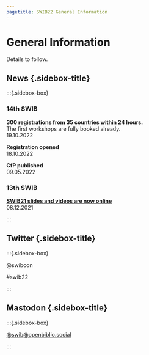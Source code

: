 ```yaml
---
pagetitle: SWIB22 General Information
---
```


<div id="main">

# General Information

Details to follow.

</div>

<div id="sidebar">

## News {.sidebox-title}

:::{.sidebox-box}

### 14th SWIB

**300 registrations from 35 countries within 24 hours.**\
The first workshops are fully booked already.\
19.10.2022

**Registration opened**\
18.10.2022

**CfP published**\
09.05.2022

### 13th SWIB

**[SWIB21 slides and videos are now online](../swib21/programme.html)**\
08.12.2021



:::


## Twitter {.sidebox-title}

:::{.sidebox-box}

@swibcon

#swib22

:::

## Mastodon {.sidebox-title}

:::{.sidebox-box}

[\@swib@openbiblio.social](https://openbiblio.social/@swib)

:::

</div>



